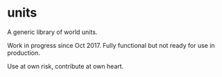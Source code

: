 # units
A generic library of world units.

Work in progress since Oct 2017. Fully functional but not ready for use in production.

Use at own risk, contribute at own heart.

